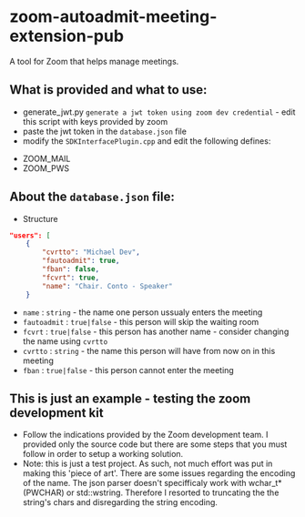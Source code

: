 # zoom-autoadmit-meeting-extension-pub
A tool for Zoom that helps manage meetings.


## What is provided and what to use:
* generate_jwt.py `generate a jwt token using zoom dev credential` - edit this script with keys provided by zoom
* paste the jwt token in the `database.json` file
* modify the `SDKInterfacePlugin.cpp` and edit the following defines:
-	ZOOM_MAIL
-	ZOOM_PWS

## About the `database.json` file:
* Structure
```json
"users": [
    {
        "cvrtto": "Michael Dev",
        "fautoadmit": true,
        "fban": false,
        "fcvrt": true,
        "name": "Chair. Conto - Speaker"
    }
```
* `name` : `string` - the name one person ussualy enters the meeting
* `fautoadmit` : `true|false` - this person will skip the waiting room
* `fcvrt` : `true|false` - this person has another name - consider changing the name using `cvrtto`
* `cvrtto` : `string` - the name this person will have from now on in this meeting
* `fban` : `true|false` - this person cannot enter the meeting

## This is just an example - testing the zoom development kit
- Follow the indications provided by the Zoom development team. I provided only the source code but there are some steps that you must follow in order to setup a working solution.
- Note: this is just a test project. As such, not much effort was put in making this 'piece of art'. There are some issues regarding the encoding of the name. The json parser doesn't specifficaly work with wchar_t* (PWCHAR) or std::wstring. Therefore I resorted to truncating the the string's chars and disregarding the string encoding.